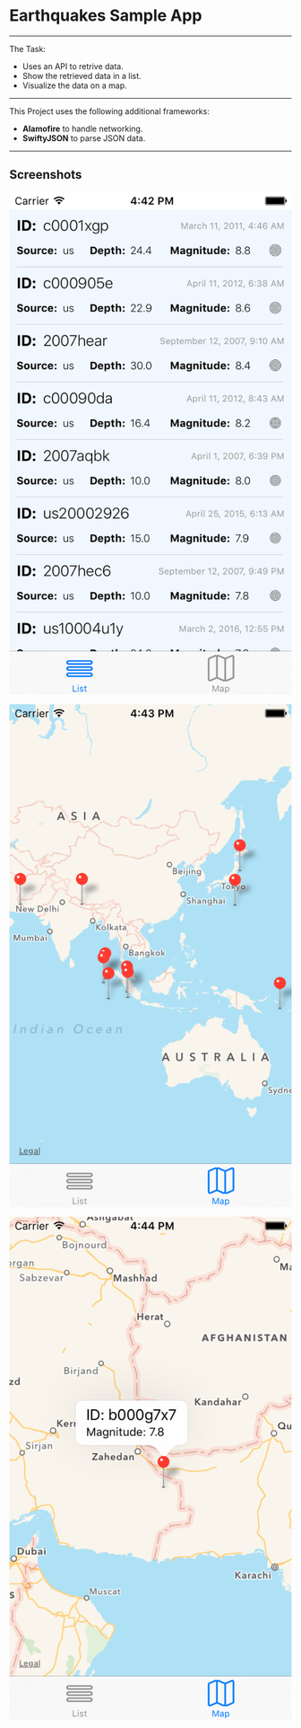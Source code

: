# Earthquakes Sample App

---

The Task:
* Uses an API to retrive data.
* Show the retrieved data in a list.
* Visualize the data on a map.

---

This Project uses the following additional frameworks:
* **Alamofire** to handle networking.
* **SwiftyJSON** to parse JSON data.

---

## Screenshots

![List View](https://raw.githubusercontent.com/sherlockmac/Earthquakes-Sample-App/master/Simulator%20Screen%20Shot%20May%2010%2C%202016%2C%204.42.54%20PM.png)  

![Map View](https://raw.githubusercontent.com/sherlockmac/Earthquakes-Sample-App/master/Simulator%20Screen%20Shot%20May%2010%2C%202016%2C%204.43.22%20PM.png)  

![Map View Detail](https://raw.githubusercontent.com/sherlockmac/Earthquakes-Sample-App/master/Simulator%20Screen%20Shot%20May%2010%2C%202016%2C%204.44.07%20PM.png)  

